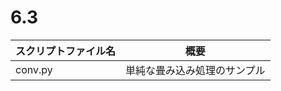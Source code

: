 # 6.3

| スクリプトファイル名  | 概要                         | 
| --------------------- | ---------------------------- | 
| conv.py               | 単純な畳み込み処理のサンプル | 
